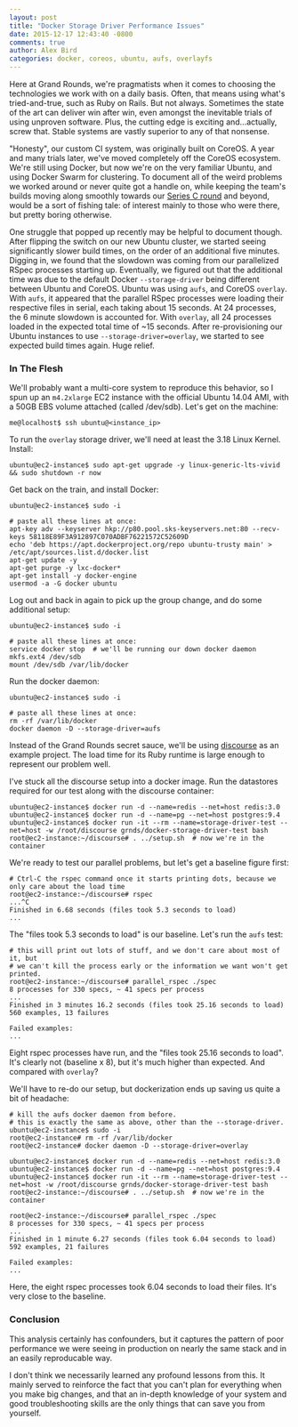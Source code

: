 ```yaml
---
layout: post
title: "Docker Storage Driver Performance Issues"
date: 2015-12-17 12:43:40 -0800
comments: true
author: Alex Bird
categories: docker, coreos, ubuntu, aufs, overlayfs
---
```


Here at Grand Rounds, we're pragmatists when it comes to choosing the
technologies we work with on a daily basis. Often, that means using what's
tried-and-true, such as Ruby on Rails. But not always. Sometimes the
state of the art can deliver win after win, even amongst the inevitable trials
of using unproven software. Plus, the cutting edge is exciting and...actually,
screw that. Stable systems are vastly superior to any of that nonsense.

"Honesty", our custom CI system, was originally built on CoreOS. A year and
many trials later, we've moved completely off the CoreOS ecosystem. We're still
using Docker, but now we're on the very familiar Ubuntu, and using Docker Swarm
for clustering. To document all of the weird problems we worked around or never
quite got a handle on, while keeping the team's builds moving along smoothly
towards our [Series C round](http://fortune.com/2015/08/24/grand-rounds-funding-health/)
and beyond, would be a sort of fishing tale: of interest mainly to those who
were there, but pretty boring otherwise.

One struggle that popped up recently may be helpful to document though. After
flipping the switch on our new Ubuntu cluster, we started seeing significantly
slower build times, on the order of an additional five minutes. Digging in, we
found that the slowdown was coming from our parallelized RSpec processes
starting up. Eventually, we figured out that the additional time was due to the
default Docker `--storage-driver` being different between Ubuntu and CoreOS.
Ubuntu was using `aufs`, and CoreOS `overlay`. With `aufs`, it appeared that
the parallel RSpec processes were loading their respective files in serial,
each taking about 15 seconds. At 24 processes, the 6 minute slowdown is
accounted for. With `overlay`, all 24 processes loaded in the expected total
time of ~15 seconds. After re-provisioning our Ubuntu instances to use
`--storage-driver=overlay`, we started to see expected build times again. Huge
relief.

### In The Flesh

We'll probably want a multi-core system to reproduce this behavior, so I spun up an
`m4.2xlarge` EC2 instance with the official Ubuntu 14.04 AMI, with a 50GB EBS
volume attached (called /dev/sdb). Let's get on the machine:

```
me@localhost$ ssh ubuntu@<instance_ip>
```

To run the `overlay` storage driver, we'll need at least the 3.18 Linux Kernel. Install:

```
ubuntu@ec2-instance$ sudo apt-get upgrade -y linux-generic-lts-vivid && sudo shutdown -r now
```

Get back on the train, and install Docker:

```
ubuntu@ec2-instance$ sudo -i

# paste all these lines at once:
apt-key adv --keyserver hkp://p80.pool.sks-keyservers.net:80 --recv-keys 58118E89F3A912897C070ADBF76221572C52609D
echo 'deb https://apt.dockerproject.org/repo ubuntu-trusty main' > /etc/apt/sources.list.d/docker.list
apt-get update -y
apt-get purge -y lxc-docker*
apt-get install -y docker-engine
usermod -a -G docker ubuntu
```

Log out and back in again to pick up the group change, and do some additional setup:

```
ubuntu@ec2-instance$ sudo -i

# paste all these lines at once:
service docker stop  # we'll be running our down docker daemon
mkfs.ext4 /dev/sdb
mount /dev/sdb /var/lib/docker
```

Run the docker daemon:

```
ubuntu@ec2-instance$ sudo -i

# paste all these lines at once:
rm -rf /var/lib/docker
docker daemon -D --storage-driver=aufs
```

Instead of the Grand Rounds secret sauce, we'll be using
[discourse](https://github.com/discourse/discourse) as an example project. The
load time for its Ruby runtime is large enough to represent our problem well.

I've stuck all the discourse setup into a docker image.  Run the datastores
required for our test along with the discourse container:

```
ubuntu@ec2-instance$ docker run -d --name=redis --net=host redis:3.0
ubuntu@ec2-instance$ docker run -d --name=pg --net=host postgres:9.4
ubuntu@ec2-instance$ docker run -it --rm --name=storage-driver-test --net=host -w /root/discourse grnds/docker-storage-driver-test bash
root@ec2-instance:~/discourse# . ../setup.sh  # now we're in the container
```

We're ready to test our parallel problems, but let's get a baseline figure first:

```
# Ctrl-C the rspec command once it starts printing dots, because we only care about the load time
root@ec2-instance:~/discourse# rspec
...^C
Finished in 6.68 seconds (files took 5.3 seconds to load)
...
```

The "files took 5.3 seconds to load" is our baseline. Let's run the `aufs` test:

```
# this will print out lots of stuff, and we don't care about most of it, but
# we can't kill the process early or the information we want won't get printed.
root@ec2-instance:~/discourse# parallel_rspec ./spec
8 processes for 330 specs, ~ 41 specs per process
...
Finished in 3 minutes 16.2 seconds (files took 25.16 seconds to load)
560 examples, 13 failures

Failed examples:
...
```

Eight rspec processes have run, and the "files took 25.16 seconds to load".
It's clearly not (baseline x 8), but it's much higher than expected. And
compared with `overlay`?

We'll have to re-do our setup, but dockerization ends up saving us quite a bit of
headache:

```
# kill the aufs docker daemon from before.
# this is exactly the same as above, other than the --storage-driver.
ubuntu@ec2-instance$ sudo -i
root@ec2-instance# rm -rf /var/lib/docker
root@ec2-instance# docker daemon -D --storage-driver=overlay

ubuntu@ec2-instance$ docker run -d --name=redis --net=host redis:3.0
ubuntu@ec2-instance$ docker run -d --name=pg --net=host postgres:9.4
ubuntu@ec2-instance$ docker run -it --rm --name=storage-driver-test --net=host -w /root/discourse grnds/docker-storage-driver-test bash
root@ec2-instance:~/discourse# . ../setup.sh  # now we're in the container

root@ec2-instance:~/discourse# parallel_rspec ./spec
8 processes for 330 specs, ~ 41 specs per process
...
Finished in 1 minute 6.27 seconds (files took 6.04 seconds to load)
592 examples, 21 failures

Failed examples:
...
```

Here, the eight rspec processes took 6.04 seconds to load their files. It's
very close to the baseline.

### Conclusion

This analysis certainly has confounders, but it captures the pattern of poor
performance we were seeing in production on nearly the same stack and in an
easily reproducable way.

I don't think we necessarily learned any profound lessons from this. It mainly
served to reinforce the fact that you can't plan for everything when you make big
changes, and that an in-depth knowledge of your system and good troubleshooting
skills are the only things that can save you from yourself.
